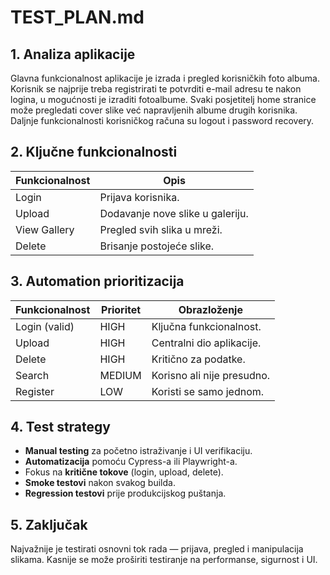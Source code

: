 # TEST_PLAN.md

## 1. Analiza aplikacije

Glavna funkcionalnost aplikacije je izrada i pregled korisničkih foto albuma. Korisnik se najprije treba registrirati te potvrditi e-mail adresu te nakon logina, u mogućnosti je izraditi fotoalbume. Svaki posjetitelj home stranice može pregledati cover slike već napravljenih albume drugih korisnika. Daljnje funkcionalnosti korisničkog računa su logout i password recovery.

## 2. Ključne funkcionalnosti

| Funkcionalnost | Opis                             |
| -------------- | -------------------------------- |
| Login          | Prijava korisnika.               |
| Upload         | Dodavanje nove slike u galeriju. |
| View Gallery   | Pregled svih slika u mreži.      |
| Delete         | Brisanje postojeće slike.        |

## 3. Automation prioritizacija

| Funkcionalnost | Prioritet | Obrazloženje               |
| -------------- | --------- | -------------------------- |
| Login (valid)  | HIGH      | Ključna funkcionalnost.    |
| Upload         | HIGH      | Centralni dio aplikacije.  |
| Delete         | HIGH      | Kritično za podatke.       |
| Search         | MEDIUM    | Korisno ali nije presudno. |
| Register       | LOW       | Koristi se samo jednom.    |

## 4. Test strategy

- **Manual testing** za početno istraživanje i UI verifikaciju.
- **Automatizacija** pomoću Cypress-a ili Playwright-a.
- Fokus na **kritične tokove** (login, upload, delete).
- **Smoke testovi** nakon svakog builda.
- **Regression testovi** prije produkcijskog puštanja.

## 5. Zaključak

Najvažnije je testirati osnovni tok rada — prijava, pregled i manipulacija slikama.
Kasnije se može proširiti testiranje na performanse, sigurnost i UI.
